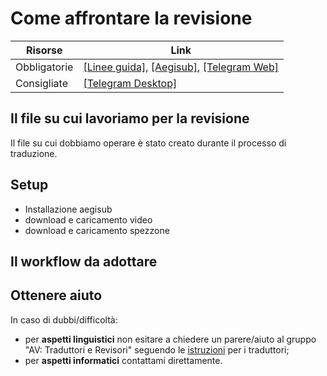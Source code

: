 # Come affrontare la revisione


Risorse | Link 
--------|------
Obbligatorie | [[Linee guida]](https://drive.google.com/file/d/1IACZxWdk84rs81ElQ9OWws-aroQZDtxZ/view?usp=sharing), [[Aegisub]](http://www.aegisub.org/), [[Telegram Web]](https://web.telegram.org) 
Consigliate | [[Telegram Desktop]](https://desktop.telegram.org/)


## Il file su cui lavoriamo per la revisione

Il file su cui dobbiamo operare è stato creato durante il processo di
traduzione.

## Setup

* Installazione aegisub
* download e caricamento video
* download e caricamento spezzone


## Il workflow da adottare


## Ottenere aiuto
In caso di dubbi/difficoltà:

* per **aspetti linguistici** non esitare a chiedere un parere/aiuto al gruppo
  "AV: Traduttori e Revisori" seguendo le [istruzioni](help.md) per i 
  traduttori;
* per **aspetti informatici** contattami direttamente.
